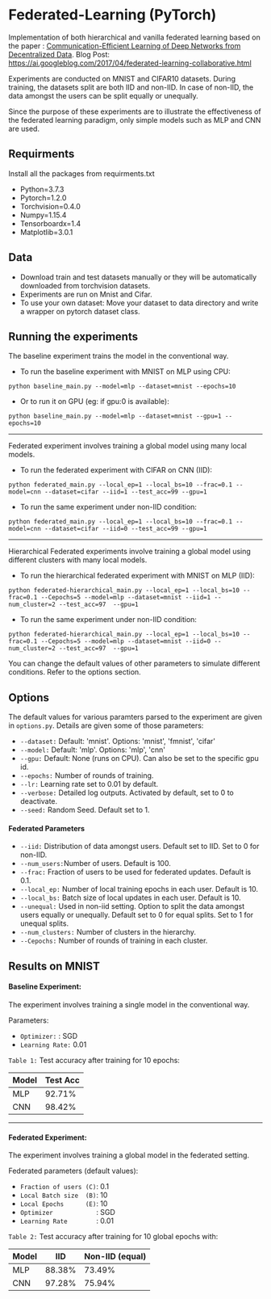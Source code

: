 # Federated-Learning (PyTorch)

Implementation of both hierarchical and vanilla federated learning based on the paper : [Communication-Efficient Learning of Deep Networks from Decentralized Data](https://arxiv.org/abs/1602.05629).
Blog Post: https://ai.googleblog.com/2017/04/federated-learning-collaborative.html

Experiments are conducted on MNIST and CIFAR10 datasets. During training, the datasets split are both IID and non-IID. In case of non-IID, the data amongst the users can be split equally or unequally.

Since the purpose of these experiments are to illustrate the effectiveness of the federated learning paradigm, only simple models such as MLP and CNN are used.

## Requirments
Install all the packages from requirments.txt
* Python=3.7.3
* Pytorch=1.2.0
* Torchvision=0.4.0
* Numpy=1.15.4
* Tensorboardx=1.4
* Matplotlib=3.0.1


## Data
* Download train and test datasets manually or they will be automatically downloaded from torchvision datasets.
* Experiments are run on Mnist and Cifar.
* To use your own dataset: Move your dataset to data directory and write a wrapper on pytorch dataset class.

## Running the experiments
The baseline experiment trains the model in the conventional way.

* To run the baseline experiment with MNIST on MLP using CPU:
```
python baseline_main.py --model=mlp --dataset=mnist --epochs=10
```
* Or to run it on GPU (eg: if gpu:0 is available):
```
python baseline_main.py --model=mlp --dataset=mnist --gpu=1 --epochs=10
```
-----

Federated experiment involves training a global model using many local models.

* To run the federated experiment with CIFAR on CNN (IID):
```
python federated_main.py --local_ep=1 --local_bs=10 --frac=0.1 --model=cnn --dataset=cifar --iid=1 --test_acc=99 --gpu=1
```
* To run the same experiment under non-IID condition:
```
python federated_main.py --local_ep=1 --local_bs=10 --frac=0.1 --model=cnn --dataset=cifar --iid=0 --test_acc=99 --gpu=1
```
-----

Hierarchical Federated experiments involve training a global model using different clusters with many local models.

* To run the hierarchical federated experiment with MNIST on MLP (IID):
```
python federated-hierarchical_main.py --local_ep=1 --local_bs=10 --frac=0.1 --Cepochs=5 --model=mlp --dataset=mnist --iid=1 --num_cluster=2 --test_acc=97  --gpu=1
```
* To run the same experiment under non-IID condition:
```
python federated-hierarchical_main.py --local_ep=1 --local_bs=10 --frac=0.1 --Cepochs=5 --model=mlp --dataset=mnist --iid=0 --num_cluster=2 --test_acc=97  --gpu=1
```

You can change the default values of other parameters to simulate different conditions. Refer to the options section.

## Options
The default values for various paramters parsed to the experiment are given in ```options.py```. Details are given some of those parameters:

* ```--dataset:```  Default: 'mnist'. Options: 'mnist', 'fmnist', 'cifar'
* ```--model:```    Default: 'mlp'. Options: 'mlp', 'cnn'
* ```--gpu:```      Default: None (runs on CPU). Can also be set to the specific gpu id.
* ```--epochs:```   Number of rounds of training.
* ```--lr:```       Learning rate set to 0.01 by default.
* ```--verbose:```  Detailed log outputs. Activated by default, set to 0 to deactivate.
* ```--seed:```     Random Seed. Default set to 1.

#### Federated Parameters
* ```--iid:```      Distribution of data amongst users. Default set to IID. Set to 0 for non-IID.
* ```--num_users:```Number of users. Default is 100.
* ```--frac:```     Fraction of users to be used for federated updates. Default is 0.1.
* ```--local_ep:``` Number of local training epochs in each user. Default is 10.
* ```--local_bs:``` Batch size of local updates in each user. Default is 10.
* ```--unequal:```  Used in non-iid setting. Option to split the data amongst users equally or unequally. Default set to 0 for equal splits. Set to 1 for unequal splits.
* ```--num_clusters:```  Number of clusters in the hierarchy.
* ```--Cepochs:```  Number of rounds of training in each cluster.

## Results on MNIST
#### Baseline Experiment:
The experiment involves training a single model in the conventional way.

Parameters: <br />
* ```Optimizer:```    : SGD 
* ```Learning Rate:``` 0.01

```Table 1:``` Test accuracy after training for 10 epochs:

| Model | Test Acc |
| ----- | -----    |
|  MLP  |  92.71%  |
|  CNN  |  98.42%  |

----

#### Federated Experiment:
The experiment involves training a global model in the federated setting.

Federated parameters (default values):
* ```Fraction of users (C)```: 0.1 
* ```Local Batch size  (B)```: 10 
* ```Local Epochs      (E)```: 10 
* ```Optimizer            ```: SGD 
* ```Learning Rate        ```: 0.01 <br />

```Table 2:``` Test accuracy after training for 10 global epochs with:

| Model |    IID   | Non-IID (equal)|
| ----- | -----    |----            |
|  MLP  |  88.38%  |     73.49%     |
|  CNN  |  97.28%  |     75.94%     |

